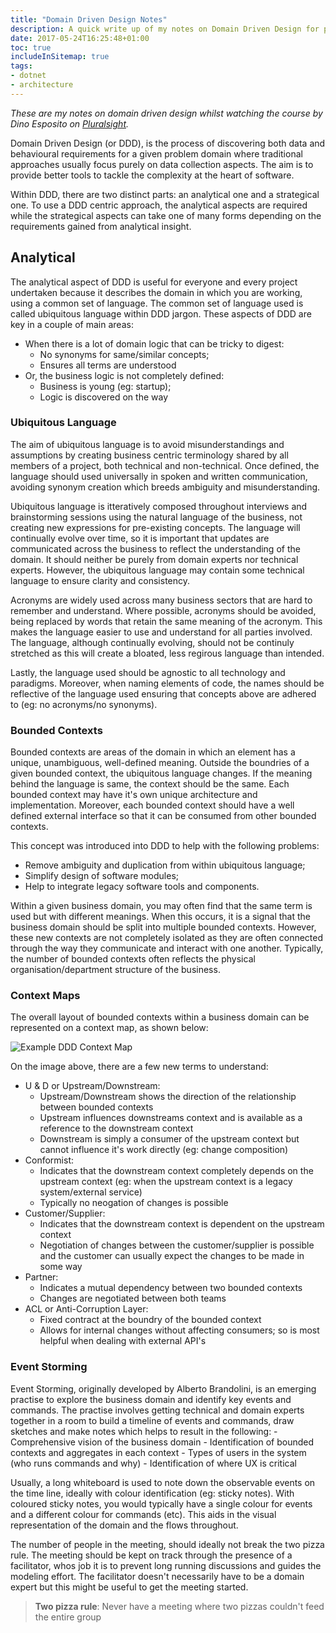 ```yaml
---
title: "Domain Driven Design Notes"
description: A quick write up of my notes on Domain Driven Design for personal reflection, which may be useful to others.
date: 2017-05-24T16:25:48+01:00
toc: true
includeInSitemap: true
tags:
- dotnet
- architecture
---
```


*These are my notes on domain driven design whilst watching the course by Dino Esposito on [Pluralsight](https://app.pluralsight.com/library/courses/modern-software-architecture-domain-models-cqrs-event-sourcing/table-of-contents).*

Domain Driven Design (or DDD), is the process of discovering both data and behavioural requirements for a given problem domain where traditional approaches usually focus purely on data collection aspects. The aim is to provide better tools to tackle the complexity at the heart of software. <!--more-->

Within DDD, there are two distinct parts: an analytical one and a strategical one. To use a DDD centric approach, the analytical aspects are required while the strategical aspects can take one of many forms depending on the requirements gained from analytical insight.

## Analytical

The analytical aspect of DDD is useful for everyone and every project undertaken because it describes the domain in which you are working, using a common set of language. The common set of language used is called ubiquitous language within DDD jargon. These aspects of DDD are key in a couple of main areas:

- When there is a lot of domain logic that can be tricky to digest:
  - No synonyms for same/similar concepts;
  - Ensures all terms are understood
- Or, the business logic is not completely defined:
  - Business is young (eg: startup);
  - Logic is discovered on the way

### Ubiquitous Language

The aim of ubiquitous language is to avoid misunderstandings and assumptions by creating business centric terminology shared by all members of a project, both technical and non-technical. Once defined, the language should used universally in spoken and written communication, avoiding synonym creation which breeds ambiguity and misunderstanding.

Ubiquitous language is itteratively composed throughout interviews and brainstorming sessions using the natural language of the business, not creating new expressions for pre-existing concepts. The language will continually evolve over time, so it is important that updates are communicated across the business to reflect the understanding of the domain. It should neither be purely from domain experts nor technical experts. However, the ubiquitous language may contain some technical language to ensure clarity and consistency.

Acronyms are widely used across many business sectors that are hard to remember and understand. Where possible, acronyms should be avoided, being replaced by words that retain the same meaning of the acronym. This makes the language easier to use and understand for all parties involved. The language, although continually evolving, should not be continuly stretched as this will create a bloated, less regirous language than intended.

Lastly, the language used should be agnostic to all technology and paradigms. Moreover, when naming elements of code, the names should be reflective of the language used ensuring that concepts above are adhered to (eg: no acronyms/no synonyms).

### Bounded Contexts

Bounded contexts are areas of the domain in which an element has a unique, unambiguous, well-defined meaning. Outside the boundries of a given bounded context, the ubiquitous language changes. If the meaning behind the language is same, the context should be the same. Each bounded context may have it's own unique architecture and implementation. Moreover, each bounded context should have a well defined external interface so that it can be consumed from other bounded contexts.

This concept was introduced into DDD to help with the following problems:

- Remove ambiguity and duplication from within ubiquitous language;
- Simplify design of software modules;
- Help to integrate legacy software tools and components.

Within a given business domain, you may often find that the same term is used but with different meanings. When this occurs, it is a signal that the business domain should be split into multiple bounded contexts. However, these new contexts are not completely isolated as they are often connected through the way they communicate and interact with one another. Typically, the number of bounded contexts often reflects the physical organisation/department structure of the business.

### Context Maps

The overall layout of bounded contexts within a business domain can be represented on a context map, as shown below:

![Example DDD Context Map](https://miro.medium.com/v2/resize:fit:1103/0*Dig5eOh00vMkqOiw.jpg)

On the image above, there are a few new terms to understand:

- U & D or Upstream/Downstream:
  - Upstream/Downstream shows the direction of the relationship between bounded contexts
  - Upstream influences downstreams context and is available as a reference to the downstream context
  - Downstream is simply a consumer of the upstream context but cannot influence it's work directly (eg: change composition)
- Conformist:
  - Indicates that the downstream context completely depends on the upstream context (eg: when the upstream context is a legacy system/external service)
  - Typically no neogation of changes is possible
- Customer/Supplier:
  - Indicates that the downstream context is dependent on the upstream context
  - Negotiation of changes between the customer/supplier is possible and the customer can usually expect the changes to be made in some way
- Partner:
  - Indicates a mutual dependency between two bounded contexts
  - Changes are negotiated between both teams
- ACL or Anti-Corruption Layer:
  - Fixed contract at the boundry of the bounded context
  - Allows for internal changes without affecting consumers; so is most helpful when dealing with external API's

### Event Storming

Event Storming, originally developed by Alberto Brandolini, is an emerging practise to explore the business domain and identify key events and commands. The practise involves getting technical and domain experts together in a room to build a timeline of events and commands, draw sketches and make notes which helps to result in the following:
    - Comprehensive vision of the business domain
    - Identification of bounded contexts and aggregates in each context
    - Types of users in the system (who runs commands and why)
    - Identification of where UX is critical

Usually, a long whiteboard is used to note down the observable events on the time line, ideally with colour identification (eg: sticky notes). With coloured sticky notes, you would typically have a single colour for events and a different colour for commands (etc). This aids in the visual representation of the domain and the flows throughout.

The number of people in the meeting, should ideally not break the two pizza rule. The meeting should be kept on track through the presence of a facilitator, whos job it is to prevent long running discussions and guides the modeling effort. The facilitator doesn't necessarily have to be a domain expert but this might be useful to get the meeting started.

> **Two pizza rule**: Never have a meeting where two pizzas couldn't feed the entire group